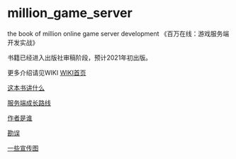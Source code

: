 # million_game_server
the book of million online game server development 
《百万在线：游戏服务端开发实战》

书籍已经进入出版社审稿阶段，预计2021年初出版。  


更多介绍请见WIKI
[WIKI首页](https://github.com/luopeiyu/million_game_server/wiki)  

[这本书讲什么](https://github.com/luopeiyu/million_game_server/wiki/%E8%BF%99%E6%9C%AC%E4%B9%A6%E8%AE%B2%E4%BB%80%E4%B9%88)  

[服务端成长路线](https://github.com/luopeiyu/million_game_server/wiki/%E6%9C%8D%E5%8A%A1%E7%AB%AF%E6%88%90%E9%95%BF%E8%B7%AF%E7%BA%BF)  

[作者是谁](https://github.com/luopeiyu/million_game_server/wiki/%E4%BD%9C%E8%80%85%E6%98%AF%E8%B0%81)

[勘误](https://github.com/luopeiyu/million_game_server/wiki/%E5%8B%98%E8%AF%AF)  

[一些宣传图](https://github.com/luopeiyu/million_game_server/wiki/%E4%B8%80%E4%BA%9B%E5%AE%A3%E4%BC%A0%E5%9B%BE)  

